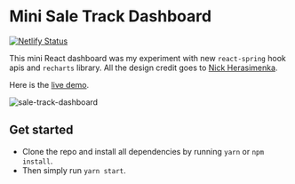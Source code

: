 # Mini Sale Track Dashboard

[![Netlify Status](https://api.netlify.com/api/v1/badges/8cb27b97-9488-481e-ab26-33bba012d790/deploy-status)](https://app.netlify.com/sites/sale-track-dashboard/deploys)

This mini React dashboard was my experiment with new `react-spring` hook apis and `recharts` library. All the design credit goes to [Nick Herasimenka](https://dribbble.com/shots/6235860-eCommerce-Analytics-pt-2).

Here is the [live demo](https://sale-track-dashboard.netlify.com/).

![sale-track-dashboard](https://user-images.githubusercontent.com/12707960/56020482-75a46700-5d31-11e9-8b7e-12778acd0abe.gif)

## Get started

- Clone the repo and install all dependencies by running `yarn` or `npm install`.
- Then simply run `yarn start`.
